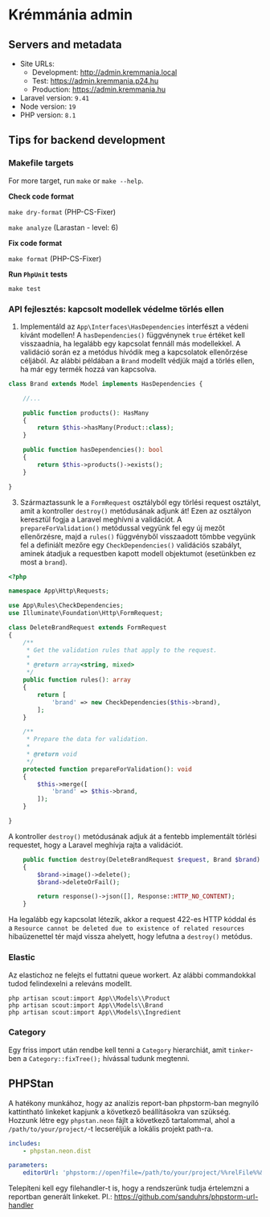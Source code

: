 # Krémmánia admin

## Servers and metadata

 - Site URLs:
   - Development: http://admin.kremmania.local
   - Test: https://admin.kremmania.p24.hu
   - Production: https://admin.kremmania.hu
 - Laravel version: `9.41`
 - Node version: `19`
 - PHP version: `8.1`

## Tips for backend development

### Makefile targets

For more target, run `make` or `make --help`.

__Check code format__

`make dry-format` (PHP-CS-Fixer)

`make analyze` (Larastan - level: 6)

__Fix code format__

`make format` (PHP-CS-Fixer)

__Run `PhpUnit` tests__

`make test`

### API fejlesztés: kapcsolt modellek védelme törlés ellen

1) Implementáld az `App\Interfaces\HasDependencies` interfészt a védeni kívánt modellen! A `hasDependencies()` függvénynek `true` értéket kell visszaadnia, ha legalább egy kapcsolat fennáll más modellekkel. A validáció során ez a metódus hívódik meg a kapcsolatok ellenőrzése céljából. Az alábbi példában a `Brand` modellt védjük majd a törlés ellen, ha már egy termék hozzá van kapcsolva.

```php
class Brand extends Model implements HasDependencies {

    //...

    public function products(): HasMany
    {
        return $this->hasMany(Product::class);
    }

    public function hasDependencies(): bool
    {
        return $this->products()->exists();
    }

}
```

3) Származtassunk le a `FormRequest` osztályból egy törlési request osztályt, amit a kontroller `destroy()` metódusának adjunk át! Ezen az osztályon keresztül fogja a Laravel meghívni a validációt. A `prepareForValidation()` metódussal vegyünk fel egy új mezőt ellenőrzésre, majd a `rules()` függvényből visszaadott tömbbe vegyünk fel a definiált mezőre egy `CheckDependencies()` validációs szabályt, aminek átadjuk a requestben kapott modell objektumot (esetünkben ez most a `brand`).

```php
<?php

namespace App\Http\Requests;

use App\Rules\CheckDependencies;
use Illuminate\Foundation\Http\FormRequest;

class DeleteBrandRequest extends FormRequest
{
    /**
     * Get the validation rules that apply to the request.
     *
     * @return array<string, mixed>
     */
    public function rules(): array
    {
        return [
            'brand' => new CheckDependencies($this->brand),
        ];
    }

    /**
     * Prepare the data for validation.
     *
     * @return void
     */
    protected function prepareForValidation(): void
    {
        $this->merge([
            'brand' => $this->brand,
        ]);
    }

}

```
A kontroller `destroy()` metódusának adjuk át a fentebb implementált törlési requestet, hogy a Laravel meghívja rajta a validációt.

```php
    public function destroy(DeleteBrandRequest $request, Brand $brand): JsonResponse
    {
        $brand->image()->delete();
        $brand->deleteOrFail();

        return response()->json([], Response::HTTP_NO_CONTENT);
    }
```

Ha legalább egy kapcsolat létezik, akkor a request 422-es HTTP kóddal és a `Resource cannot be deleted due to existence of related resources` hibaüzenettel tér majd vissza ahelyett, hogy lefutna a `destroy()` metódus.

### Elastic

Az elastichoz ne felejts el futtatni queue workert. Az alábbi commandokkal tudod felindexelni a releváns modellt.

`php artisan scout:import App\\Models\\Product`    
`php artisan scout:import App\\Models\\Brand`  
`php artisan scout:import App\\Models\\Ingredient`  

### Category

Egy friss import után rendbe kell tenni a `Category` hierarchiát, amit `tinker`-ben a `Category::fixTree();` hívással tudunk megtenni.

## PHPStan

A hatékony munkához, hogy az analízis report-ban phpstorm-ban megnyíló kattintható linkeket kapjunk a következő beállításokra van szükség.
Hozzunk létre egy `phpstan.neon` fájlt a következő tartalommal, ahol a `/path/to/your/project/`-t lecseréljük a lokális projekt path-ra.

```yml
includes:
	- phpstan.neon.dist

parameters:
	editorUrl: 'phpstorm://open?file=/path/to/your/project/%%relFile%%&line=%%line%%'
```

Telepíteni kell egy filehandler-t is, hogy a rendszerünk tudja értelemzni a reportban generált linkeket. Pl.: https://github.com/sanduhrs/phpstorm-url-handler
